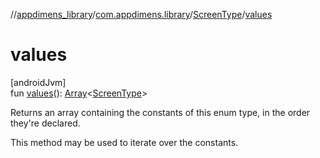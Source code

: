 //[appdimens_library](../../../index.md)/[com.appdimens.library](../index.md)/[ScreenType](index.md)/[values](values.md)

# values

[androidJvm]\
fun [values](values.md)(): [Array](https://kotlinlang.org/api/core/kotlin-stdlib/kotlin/-array/index.html)&lt;[ScreenType](index.md)&gt;

Returns an array containing the constants of this enum type, in the order they're declared.

This method may be used to iterate over the constants.